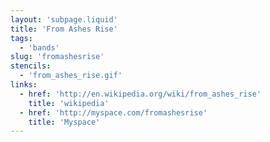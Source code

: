 ```yaml
---
layout: 'subpage.liquid'
title: 'From Ashes Rise'
tags:
  - 'bands'
slug: 'fromashesrise'
stencils:
  - 'from_ashes_rise.gif'
links:
  - href: 'http://en.wikipedia.org/wiki/from_ashes_rise'
    title: 'wikipedia'
  - href: 'http://myspace.com/fromashesrise'
    title: 'Myspace'
---
```


